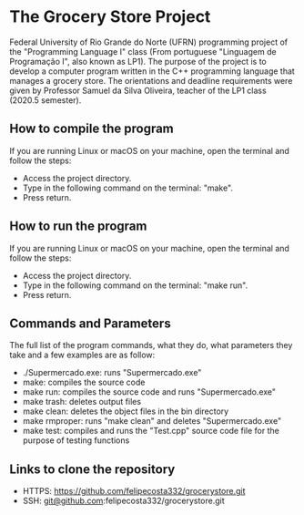 # The Grocery Store Project

Federal University of Rio Grande do Norte (UFRN) programming project of the "Programming Language I" class (From portuguese "Linguagem de Programação I", also known as LP1). The purpose of the project is to develop a computer program written in the C++ programming language that manages a grocery store. The orientations and deadline requirements were given by Professor Samuel da Silva Oliveira, teacher of the LP1 class (2020.5 semester).

## How to compile the program

If you are running Linux or macOS on your machine, open the terminal and follow the steps:

- Access the project directory.
- Type in the following command on the terminal: "make".
- Press return.

## How to run the program

If you are running Linux or macOS on your machine, open the terminal and follow the steps:

- Access the project directory.
- Type in the following command on the terminal: "make run".
- Press return.

## Commands and Parameters

The full list of the program commands, what they do, what parameters they take and a few examples are as follow:

- ./Supermercado.exe: runs "Supermercado.exe"
- make: compiles the source code
- make run: compiles the source code and runs "Supermercado.exe"
- make trash: deletes output files
- make clean: deletes the object files in the bin directory
- make rmproper: runs "make clean" and deletes "Supermercado.exe"
- make test: compiles and runs the "Test.cpp" source code file for the purpose of testing functions

## Links to clone the repository

- HTTPS: <https://github.com/felipecosta332/grocerystore.git>
- SSH: git@github.com:felipecosta332/grocerystore.git
